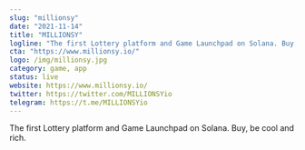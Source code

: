 ```yaml
---
slug: "millionsy"
date: "2021-11-14"
title: "MILLIONSY"
logline: "The first Lottery platform and Game Launchpad on Solana. Buy, be cool and rich."
cta: "https://www.millionsy.io/"
logo: /img/millionsy.jpg
category: game, app
status: live
website: https://www.millionsy.io/
twitter: https://twitter.com/MILLIONSYio
telegram: https://t.me/MILLIONSYio
---
```


The first Lottery platform and Game Launchpad on Solana. Buy, be cool and rich.
